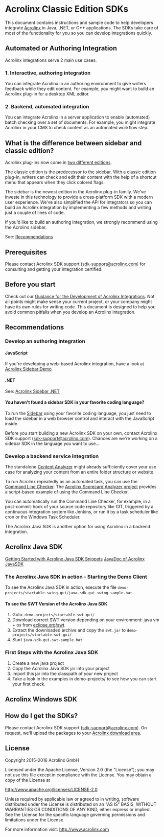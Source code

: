 # Acrolinx Classic Edition SDKs

This document contains instructions and sample code to help developers integrate [Acrolinx](http://www.acrolinx.com/) in Java, .NET, or C++ applications. The SDKs take care of most of the functionality for you so you can develop integrations quickly.

## Automated or Authoring Integration

Acrolinx integrations serve 2 main use cases. 

### 1. Interactive, authoring integration

You can integrate Acrolinx in an authoring environment to give writers feedback while they edit content. For example, you might want to build an Acrolinx plug-in for a desktop XML editor.

### 2. Backend, automated integration

You can integrate Acrolinx in a server application to enable (automated) batch checking over a set of documents. For example, you might integrate Acrolinx in your CMS to check content as an automated workflow step.

## What is the difference between sidebar and classic edition?

Acrolinx plug-ins now come in [two different editions](https://support.acrolinx.com/hc/en-us/articles/208549775). 

The classic edition is the predecessor to the sidebar. With a classic edition plug-in, writers can check and edit their content with the help of a shortcut menu that appears when they click colored flags. 

The sidebar is the newest edition in the Acrolinx plug-in family. We've investe in this technology to provide a cross-platform SDK with a modern user experience. We've also simplified the API for integrators so you can build an Acrolinx integration by implementing a few methods and writing just a couple of lines of code. 

If you'd like to build an authoring integration, we strongly recommend using the Acrolinx sidebar.

See: [Recommendations](#recommendations)

## Prerequisites
Please contact Acrolinx SDK support (sdk-support@acrolinx.com) for consulting and getting your integration certified.

## Before you start

Check out our [Guidance for the Development of Acrolinx Integrations](https://github.com/acrolinx/acrolinx-coding-guidance).
Not all points might make sense your current project, or your company might have its own rules for writing code.
This document is designed to help you avoid common pitfalls when you develop an Acrolinx integration.

## Recommendations

### Develop an authoring integration

#### JavaScript
If you're developing a web-based Acrolinx integration, have a look at [Acrolinx Sidebar Demo](https://github.com/acrolinx/acrolinx-sidebar-demo).

#### .NET

See: [Acrolinx Sidebar .NET](https://github.com/acrolinx/acrolinx-sidebar-demo-dotnet)

#### You haven't found a sidebar SDK in your favorite coding language?

To run the [Sidebar](https://github.com/acrolinx/acrolinx-sidebar-demo) using your favorite coding language, you just need to load the sidebar in a web browser control and interact with the JavaScript inside.

Before you start building a new Acrolinx SDK on your own, contact Acrolinx SDK support (sdk-support@acrolinx.com). Chances are we're working on a sidebar SDK in the language you want to use...

### Develop a backend service integration

The standalone [Content Analyzer](https://support.acrolinx.com/hc/en-us/articles/211749485) might already sufficiently cover your use case for analyzing your content from an entire folder structure or website.

To run Acrolinx repeatedly as an automated task, you can use the [Command Line Checker](https://support.acrolinx.com/hc/en-us/articles/203943742).
The [Acrolinx Scorecard Analyzer project](https://github.com/acrolinx/acrolinx-scale#how-to-use-the-acrolinx-command-line-checker-to-perform-a-check) provides a script-based example of using the Command Line Checker. 

You can automatically run the Command Line Checker, for example, in a post-commit-hook of your source code repository like GIT, triggered by a continuous integration system like Jenkins, or run it by a task scheduler like cron or the Windows Task Scheduler.

The Acrolinx Java SDK is another option for using Acrolinx in a backend integration.

## Acrolinx Java SDK

[Getting Started with Acrolinx Java SDK Snippets](https://cdn.rawgit.com/acrolinx/classic-edition-sdks/master/java-sdk/html/snippets.html)
[JavaDoc of Acrolinx JavaSDK](https://cdn.rawgit.com/acrolinx/classic-edition-sdks/master/java-sdk/html/apidocs/index.html)


### The Acrolinx Java SDK in action - Starting the Demo Client

To see the Acrolinx Java SDK in action, execute the file `demo-projects/startable-swing-gui/java-sdk-gui-swing-sample.bat`.

#### To see the SWT Version of the Acrolinx Java SDK

1. Goto: `demo-projects/startable-swt-gui/`
2. Download correct SWT version depending on your environment: java vm + os from
[eclipse.org/swt](https://www.eclipse.org/swt/).
3. Extract the downloaded archive and copy the `swt.jar` to `demo-projects/startable-swt-gui/`
4. Start `java-sdk-gui-swt-sample.bat`

### First Steps with the Acrolinx Java SDK
1. Create a new java project
2. Copy the Acrolinx Java SDK jar into your project
3. Import this jar into the classpath of your new project
4. Take a look in the examples in demo-projects/ to see how you can start your first check.


## Acrolinx Windows SDK

## How do I get the SDKs?

Please contact Acrolinx SDK support (sdk-support@acrolinx.com). On request, we'll upload the packages to your [Acrolinx download area](https://download.acrolinx.com/).

## License

Copyright 2015-2016 Acrolinx GmbH

Licensed under the Apache License, Version 2.0 (the "License");
you may not use this file except in compliance with the License.
You may obtain a copy of the License at

http://www.apache.org/licenses/LICENSE-2.0

Unless required by applicable law or agreed to in writing, software
distributed under the License is distributed on an "AS IS" BASIS,
WITHOUT WARRANTIES OR CONDITIONS OF ANY KIND, either express or implied.
See the License for the specific language governing permissions and
limitations under the License.

For more information visit: http://www.acrolinx.com
